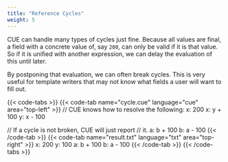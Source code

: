 ```yaml
---
title: "Reference Cycles"
weight: 5
---
```


CUE can handle many types of cycles just fine.
Because all values are final, a field with a concrete value of, say `200`,
can only be valid if it is that value.
So if it is unified with another expression, we can delay the evaluation of
this until later.

By postponing that evaluation, we can often break cycles.
This is very useful for template writers that may not know what fields
a user will want to fill out.

{{< code-tabs >}}
{{< code-tab name="cycle.cue" language="cue"  area="top-left" >}}
// CUE knows how to resolve the following:
x: 200
x: y + 100
y: x - 100

// If a cycle is not broken, CUE will just report
// it.
a: b + 100
b: a - 100
{{< /code-tab >}}
{{< code-tab name="result.txt" language="txt"  area="top-right" >}}
x: 200
y: 100
a: b + 100
b: a - 100
{{< /code-tab >}}
{{< /code-tabs >}}
